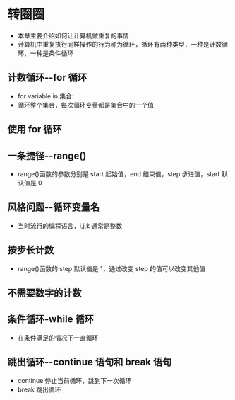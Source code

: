# 转圈圈

- 本章主要介绍如何让计算机做重复的事情
- 计算机中重复执行同样操作的行为称为循环，循环有两种类型，一种是计数循环，一种是条件循环

## 计数循环--for 循环

- for variable in 集合:
- 循环整个集合，每次循环变量都是集合中的一个值

## 使用 for 循环

## 一条捷径--range()

- range()函数的参数分别是 start 起始值，end 结束值，step 步进值，start 默认值是 0

## 风格问题--循环变量名

- 当时流行的编程语言，i,j,k 通常是整数

## 按步长计数

- range()函数的 step 默认值是 1，通过改变 step 的值可以改变其他值

## 不需要数字的计数

## 条件循环-while 循环

- 在条件满足的情况下一直循环

## 跳出循环--continue 语句和 break 语句

- continue 停止当前循环，跳到下一次循环
- break 跳出循环
